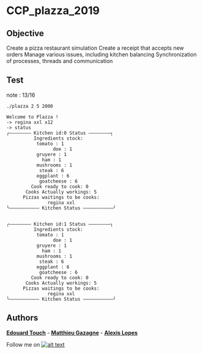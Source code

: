 # CCP_plazza_2019

## Objective

Create a pizza restaurant simulation
Create a receipt that accepts new orders
Manage various issues, including kitchen balancing
Synchronization of processes, threads and communication

## Test

note : 13/16

    ./plazza 2 5 2000
    
    Welcome to Plazza !
    -> regina xxl x12
    -> status
    ╭———————— Kitchen id:0 Status ————————╮
              Ingredients stock:
	           tomato : 1
                     doe : 1
	           gruyere : 1
	             ham : 1
	           mushrooms : 1
	            steak : 6
	           eggplant : 6
               	goatcheese : 6
             Cook ready to cook: 0
           Cooks Actually workings: 5
          Pizzas waitings to be cooks:
	               regina xxl
    ╰——————————— Kitchen Status ———————————╯


    ╭———————— Kitchen id:1 Status ————————╮
              Ingredients stock:
	           tomato : 1
                     doe : 1
	           gruyere : 1
	             ham : 1
	           mushrooms : 1
	            steak : 6
	           eggplant : 6
               	goatcheese : 6
             Cook ready to cook: 0
           Cooks Actually workings: 5
          Pizzas waitings to be cooks:
	               regina xxl
    ╰——————————— Kitchen Status ———————————╯


## Authors

 **[Edouard Touch](https://github.com/Eydou)** - **[Matthieu Gazagne](https://www.linkedin.com/in/matthieu-gazagne-529a61184/)** - **[Alexis Lopes](https://github.com/LopesAlexis)**
 
[6.1]: http://i.imgur.com/0o48UoR.png (Follow me !)

[1]: https://github.com/Eydou

Follow me on [![alt text][6.1]][1]
